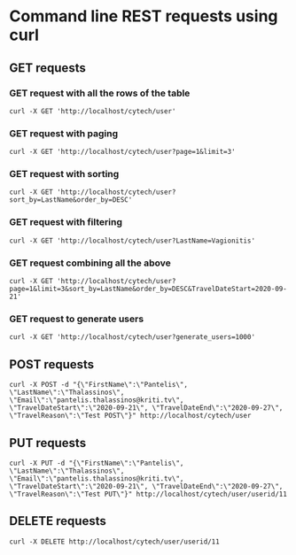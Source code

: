 # Command line REST requests using curl

## GET requests

### GET request with all the rows of the table

`curl -X GET 'http://localhost/cytech/user'`

### GET request with paging

`curl -X GET 'http://localhost/cytech/user?page=1&limit=3'`

### GET request with sorting

`curl -X GET 'http://localhost/cytech/user?sort_by=LastName&order_by=DESC'`

### GET request with filtering

`curl -X GET 'http://localhost/cytech/user?LastName=Vagionitis'`

### GET request combining all the above

`curl -X GET 'http://localhost/cytech/user?page=1&limit=3&sort_by=LastName&order_by=DESC&TravelDateStart=2020-09-21'`

### GET request to generate users

`curl -X GET 'http://localhost/cytech/user?generate_users=1000'`


## POST requests

`curl -X POST -d "{\"FirstName\":\"Pantelis\", \"LastName\":\"Thalassinos\", \"Email\":\"pantelis.thalassinos@kriti.tv\", \"TravelDateStart\":\"2020-09-21\", \"TravelDateEnd\":\"2020-09-27\", \"TravelReason\":\"Test POST\"}" http://localhost/cytech/user`


## PUT requests

`curl -X PUT -d "{\"FirstName\":\"Pantelis\", \"LastName\":\"Thalassinos\", \"Email\":\"pantelis.thalassinos@kriti.tv\", \"TravelDateStart\":\"2020-09-21\", \"TravelDateEnd\":\"2020-09-27\", \"TravelReason\":\"Test PUT\"}" http://localhost/cytech/user/userid/11`


## DELETE requests

`curl -X DELETE http://localhost/cytech/user/userid/11`